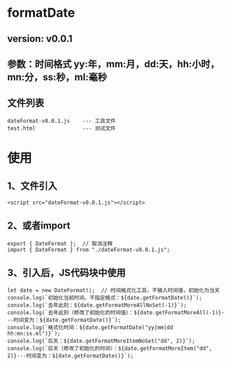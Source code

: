 # formatDate
## version: v0.0.1
## 参数：时间格式 yy:年，mm:月，dd:天，hh:小时，mn:分，ss:秒，ml:毫秒
## 文件列表
```
dateFormat-v0.0.1.js    --- 工具文件
test.html               --- 测试文件
```
# 使用
## 1、文件引入
```
<script src="dateFormat-v0.0.1.js"></script>
```
## 2、或者import
```
export { DateFormat };  // 取消注释
import { DateFormat } from "./dateFormat-v0.0.1.js";
```
## 3、引入后，JS代码块中使用
```
let date = new DateFormat();  // 时间格式化工具，不输入时间值，初始化为当天
console.log(`初始化当前时间，不指定格式：${date.getFormatDate()}`);
console.log(`去年此刻：${date.getFormatMoreAllNoSet(-1)}`);
console.log(`去年此刻（修改了初始化的时间值）：${date.getFormatMoreAll(-1)}---时间变为：${date.getFormatDate()}`);
console.log(`格式化时间：${date.getFormatDate("yy|mm|dd hh:mn:ss.ml")}`);
console.log(`后天：${date.getFormatMoreItemNoSet("dd", 2)}`);
console.log(`后天（修改了初始化的时间）：${date.getFormatMoreItem("dd", 2)}---时间变为：${date.getFormatDate()}`);
```
